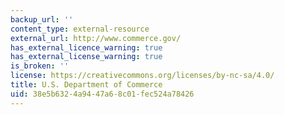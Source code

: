 ```yaml
---
backup_url: ''
content_type: external-resource
external_url: http://www.commerce.gov/
has_external_licence_warning: true
has_external_license_warning: true
is_broken: ''
license: https://creativecommons.org/licenses/by-nc-sa/4.0/
title: U.S. Department of Commerce
uid: 38e5b632-4a94-47a6-8c01-fec524a78426
---
```

